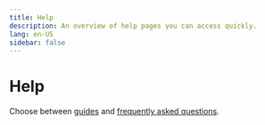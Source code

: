```yaml
---
title: Help
description: An overview of help pages you can access quickly.
lang: en-US
sidebar: false
---
```


# Help

Choose between [guides](guides/getting-started/) and [frequently asked questions](faq/).
